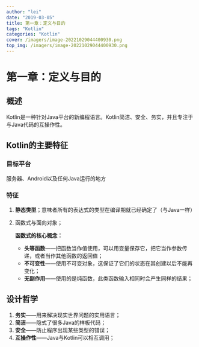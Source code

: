 ```yaml
---
author: "lei"
date: "2019-03-05"
title: 第一章：定义与目的
tags: "Kotlin"
categories: "Kotlin"
cover: /imagers/image-20221029044400930.png
top_img: /imagers/image-20221029044400930.png
---
```


# 第一章：定义与目的

## 概述

Kotlin是一种针对Java平台的新编程语言。Kotlin简洁、安全、务实，并且专注于与Java代码的互操作性。

## Kotlin的主要特征

### 目标平台

服务器、Android以及任何Java运行的地方

### 特征

1. **静态类型**；意味者所有的表达式的类型在编译期就已经确定了（与Java一样）

2. 函数式与面向对象；

   **函数式的核心概念：**

   * **头等函数**——把函数当作值使用，可以用变量保存它，把它当作参数传递，或者当作其他函数的返回值；
   * **不可变性**——使用不可变对象，这保证了它们的状态在其创建以后不能再变化；
   * **无副作用**——使用的是纯函数，此类函数输入相同时会产生同样的结果；

## 设计哲学

1. **务实**——用来解决现实世界问题的实用语言；
2. **简洁**——隐式了很多Java的样板代码；
3. **安全**——防止程序出现某些类型的错误；
4. **互操作性**——Java与Kotlin可以相互调用；